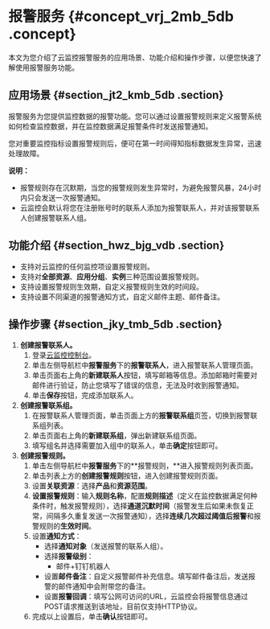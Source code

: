 # 报警服务 {#concept_vrj_2mb_5db .concept}

本文为您介绍了云监控报警服务的应用场景、功能介绍和操作步骤，以便您快速了解使用报警服务功能。

## 应用场景 {#section_jt2_kmb_5db .section}

报警服务为您提供监控数据的报警功能。您可以通过设置报警规则来定义报警系统如何检查监控数据，并在监控数据满足报警条件时发送报警通知。

您对重要监控指标设置报警规则后，便可在第一时间得知指标数据发生异常，迅速处理故障。

**说明：** 

-   报警规则存在沉默期，当您的报警规则发生异常时，为避免报警风暴，24小时内只会发送一次报警通知。
-   云监控会默认将您在注册账号时的联系人添加为报警联系人，并对该报警联系人创建报警联系人组。

## 功能介绍 {#section_hwz_bjg_vdb .section}

-   支持对云监控的任何监控项设置报警规则。
-   支持对**全部资源**、**应用分组**、**实例**三种范围设置报警规则。
-   支持设置报警规则生效期，自定义报警规则生效的时间段。
-   支持设置不同渠道的报警通知方式，自定义邮件主题、邮件备注。

## 操作步骤 {#section_jky_tmb_5db .section}

1.  **创建报警联系人。** 
    1.  登录[云监控控制台](https://cms-intl.console.aliyun.com)。
    2.  单击左侧导航栏中**报警服务**下的**报警联系人**，进入报警联系人管理页面。
    3.  单击页面右上角的**新建联系人**按钮，填写邮箱等信息。添加邮箱时需要对邮件进行验证，防止您填写了错误的信息，无法及时收到报警通知。
    4.  单击**保存**按钮，完成添加联系人。
2.  **创建报警联系组。** 
    1.  在报警联系人管理页面，单击页面上方的**报警联系组**页签，切换到报警联系组列表。
    2.  单击页面右上角的**新建联系组**，弹出新建联系组页面。
    3.  填写组名并选择需要加入组中的联系人，单击**确定**按钮即可。
3.  **创建报警规则。** 
    1.  单击左侧导航栏中**报警服务**下的**报警规则，**进入报警规则列表页面。
    2.  单击列表上方的**创建报警规则**按钮，进入创建报警规则页面。
    3.  设置**关联资源**：选择**产品**和**资源范围**。
    4.  **设置报警规则**：输入**规则名称**，配置**规则描述**（定义在监控数据满足何种条件时，触发报警规则），选择**通道沉默时间**（报警发生后如果未恢复正常，间隔多久重复发送一次报警通知），选择**连续几次超过阈值后报警**和报警规则的**生效时间**。
    5.  设置**通知方式**：
        -   选择**通知对象**（发送报警的联系人组）。
        -   选择**报警级别**：
            -   邮件+钉钉机器人
        -   设置**邮件备注**：自定义报警邮件补充信息。填写邮件备注后，发送报警的邮件通知中会附带您的备注。
        -   设置**报警回调**：填写公网可访问的URL，云监控会将报警信息通过POST请求推送到该地址，目前仅支持HTTP协议。
    6.  完成以上设置后，单击**确认**按钮即可。

